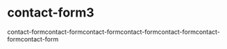 # contact-form3
contact-formcontact-formcontact-formcontact-formcontact-formcontact-formcontact-form
